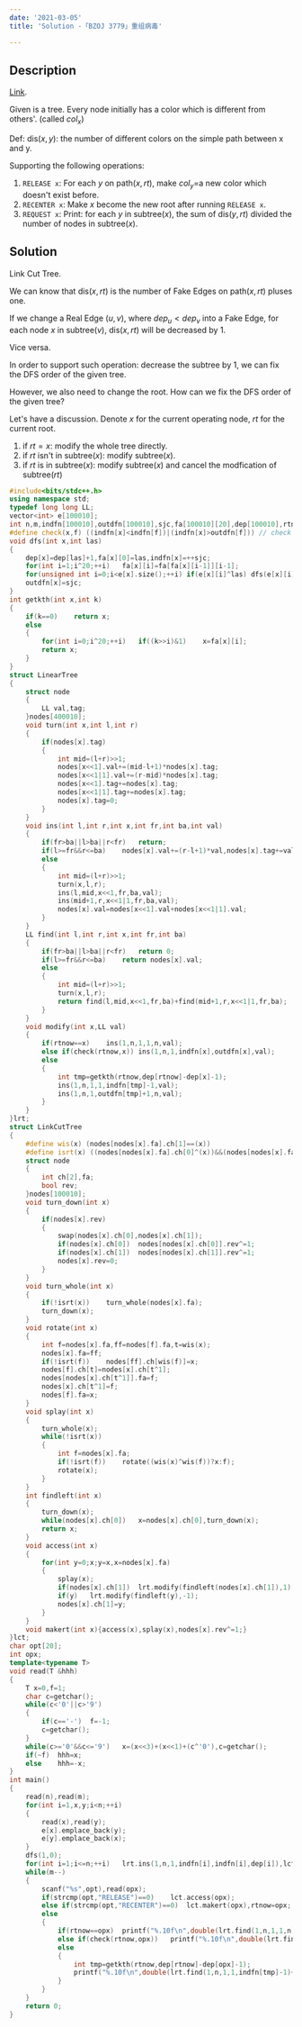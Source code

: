 ```yaml
---
date: '2021-03-05'
title: 'Solution -「BZOJ 3779」重组病毒'

---
```


## Description

[Link](https://darkbzoj.tk/problem/3779).

Given is a tree. Every node initially has a color which is different from others'. (called $col_{x}$)

Def: $\text{dis}(x,y)$: the number of different colors on the simple path between x and y.

Supporting the following operations:

1. `RELEASE x`: For each $y$ on $\text{path}(x,rt)$, make $col_{y}$=a new color which doesn't exist before.
2. `RECENTER x`: Make $x$ become the new root after running `RELEASE x`.
3. `REQUEST x`: Print: for each $y$ in $\text{subtree}(x)$, the sum of $\text{dis}(y,rt)$ divided the number of nodes in $\text{subtree}(x)$.

## Solution

Link Cut Tree.

We can know that $\text{dis}(x,rt)$ is the number of Fake Edges on $\text{path}(x,rt)$ pluses one.

If we change a Real Edge $(u,v)$, where $dep_{u}<dep_{v}$ into a Fake Edge, for each node $x$ in $\text{subtree}(v)$, $\text{dis}(x,rt)$ will be decreased by $1$.

Vice versa.

In order to support such operation: decrease the subtree by $1$, we can fix the DFS order of the given tree.

However, we also need to change the root. How can we fix the DFS order of the given tree?

Let's have a discussion. Denote $x$ for the current operating node, $rt$ for the current root.

1. if $rt=x$: modify the whole tree directly.
2. if $rt$ isn't in $\text{subtree}(x)$: modify $\text{subtree}(x)$.
3. if $rt$ is in $\text{subtree}(x)$: modify $\text{subtree}(x)$ and cancel the modfication of $\text{subtree}(rt)$

```cpp
#include<bits/stdc++.h>
using namespace std;
typedef long long LL;
vector<int> e[100010];
int n,m,indfn[100010],outdfn[100010],sjc,fa[100010][20],dep[100010],rtnow=1;
#define check(x,f) ((indfn[x]<indfn[f])|(indfn[x]>outdfn[f])) // check whether x isn't in subtree(f)
void dfs(int x,int las)
{
	dep[x]=dep[las]+1,fa[x][0]=las,indfn[x]=++sjc;
	for(int i=1;i^20;++i)	fa[x][i]=fa[fa[x][i-1]][i-1];
	for(unsigned int i=0;i<e[x].size();++i)	if(e[x][i]^las)	dfs(e[x][i],x);
	outdfn[x]=sjc;
}
int getkth(int x,int k)
{
	if(k==0)	return x;
	else
	{
		for(int i=0;i^20;++i)	if((k>>i)&1)	x=fa[x][i];
		return x;
	}
}
struct LinearTree
{
	struct node
	{
		LL val,tag;
	}nodes[400010];
	void turn(int x,int l,int r)
	{
		if(nodes[x].tag)
		{
			int mid=(l+r)>>1;
			nodes[x<<1].val+=(mid-l+1)*nodes[x].tag;
			nodes[x<<1|1].val+=(r-mid)*nodes[x].tag;
			nodes[x<<1].tag+=nodes[x].tag;
			nodes[x<<1|1].tag+=nodes[x].tag;
			nodes[x].tag=0;
		}
	}
	void ins(int l,int r,int x,int fr,int ba,int val)
	{
		if(fr>ba||l>ba||r<fr)	return;
		if(l>=fr&&r<=ba)	nodes[x].val+=(r-l+1)*val,nodes[x].tag+=val;
		else
		{
			int mid=(l+r)>>1;
			turn(x,l,r);
			ins(l,mid,x<<1,fr,ba,val);
			ins(mid+1,r,x<<1|1,fr,ba,val);
			nodes[x].val=nodes[x<<1].val+nodes[x<<1|1].val;
		}
	}
	LL find(int l,int r,int x,int fr,int ba)
	{
		if(fr>ba||l>ba||r<fr)	return 0;
		if(l>=fr&&r<=ba)	return nodes[x].val;
		else
		{
			int mid=(l+r)>>1;
			turn(x,l,r);
			return find(l,mid,x<<1,fr,ba)+find(mid+1,r,x<<1|1,fr,ba);
		}
	}
	void modify(int x,LL val)
	{
		if(rtnow==x)	ins(1,n,1,1,n,val);
		else if(check(rtnow,x))	ins(1,n,1,indfn[x],outdfn[x],val);
		else
		{
			int tmp=getkth(rtnow,dep[rtnow]-dep[x]-1);
			ins(1,n,1,1,indfn[tmp]-1,val);
			ins(1,n,1,outdfn[tmp]+1,n,val);
		}
	}
}lrt;
struct LinkCutTree
{
	#define wis(x) (nodes[nodes[x].fa].ch[1]==(x))
	#define isrt(x) ((nodes[nodes[x].fa].ch[0]^(x))&&(nodes[nodes[x].fa].ch[1]^(x)))
	struct node
	{
		int ch[2],fa;
		bool rev;
	}nodes[100010];
	void turn_down(int x)
	{
		if(nodes[x].rev)
		{
			swap(nodes[x].ch[0],nodes[x].ch[1]);
			if(nodes[x].ch[0])	nodes[nodes[x].ch[0]].rev^=1;
			if(nodes[x].ch[1])	nodes[nodes[x].ch[1]].rev^=1;
			nodes[x].rev=0;
		}
	}
	void turn_whole(int x)
	{
		if(!isrt(x))	turn_whole(nodes[x].fa);
		turn_down(x);
	}
	void rotate(int x)
	{
		int f=nodes[x].fa,ff=nodes[f].fa,t=wis(x);
		nodes[x].fa=ff;
		if(!isrt(f))	nodes[ff].ch[wis(f)]=x;
		nodes[f].ch[t]=nodes[x].ch[t^1];
		nodes[nodes[x].ch[t^1]].fa=f;
		nodes[x].ch[t^1]=f;
		nodes[f].fa=x;
	}
	void splay(int x)
	{
		turn_whole(x);
		while(!isrt(x))
		{
			int f=nodes[x].fa;
			if(!isrt(f))	rotate((wis(x)^wis(f))?x:f);
			rotate(x);
		}
	}
	int findleft(int x)
	{
		turn_down(x);
		while(nodes[x].ch[0])	x=nodes[x].ch[0],turn_down(x);
		return x;
	}
	void access(int x)
	{
		for(int y=0;x;y=x,x=nodes[x].fa)
		{
			splay(x);
			if(nodes[x].ch[1])	lrt.modify(findleft(nodes[x].ch[1]),1);
			if(y)	lrt.modify(findleft(y),-1);
			nodes[x].ch[1]=y;
		}
	}
	void makert(int x){access(x),splay(x),nodes[x].rev^=1;}
}lct;
char opt[20];
int opx;
template<typename T>
void read(T &hhh)
{
	T x=0,f=1;
	char c=getchar();
	while(c<'0'||c>'9')
	{
		if(c=='-')	f=-1;
		c=getchar();
	}
	while(c>='0'&&c<='9')	x=(x<<3)+(x<<1)+(c^'0'),c=getchar();
	if(~f)	hhh=x;
	else	hhh=-x;
}
int main()
{
	read(n),read(m);
	for(int i=1,x,y;i<n;++i)
	{
		read(x),read(y);
		e[x].emplace_back(y);
		e[y].emplace_back(x);
	}
	dfs(1,0);
	for(int i=1;i<=n;++i)	lrt.ins(1,n,1,indfn[i],indfn[i],dep[i]),lct.nodes[i].fa=fa[i][0];
	while(m--)
	{
		scanf("%s",opt),read(opx);
		if(strcmp(opt,"RELEASE")==0)	lct.access(opx);
		else if(strcmp(opt,"RECENTER")==0)	lct.makert(opx),rtnow=opx;
		else
		{
			if(rtnow==opx)	printf("%.10f\n",double(lrt.find(1,n,1,1,n))/n);
			else if(check(rtnow,opx))	printf("%.10f\n",double(lrt.find(1,n,1,indfn[opx],outdfn[opx]))/(outdfn[opx]-indfn[opx]+1));
			else
			{
				int tmp=getkth(rtnow,dep[rtnow]-dep[opx]-1);
				printf("%.10f\n",double(lrt.find(1,n,1,1,indfn[tmp]-1)+lrt.find(1,n,1,outdfn[tmp]+1,n))/(indfn[tmp]+n-outdfn[tmp]-1));
			}
		}
	}
	return 0;
}
```
